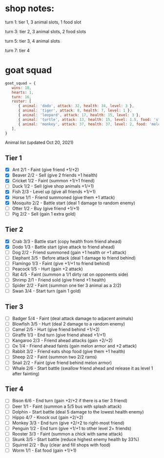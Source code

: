 # shop notes:
turn 1:
tier 1, 3 animal slots, 1 food slot

turn 3:
tier 2, 3 animal slots, 2 food slots

turn 5:
tier 3, 4 animal slots

turn 7:
tier 4


# goat squad
```js
goat_squad = {
   wins: 10,
   hearts: 1,
   turn: 16,
   roster: [
      { animal: 'dodo', attack: 32, health: 34, level: 3 },
      { animal: 'tiger', attack: 8, health: 7, level: 1 },
      { animal: 'leopard', attack: 17, health: 15, level: 3 },
      { animal: 'turtle', attack: 13, health: 15, level: 1.5, food: 'steak' },
      { animal: 'monkey', attack: 37, health: 37, level: 2, food: 'melon' },
   ],
}
```

Animal list (updated Oct 20, 2021)
## Tier 1
- [x] Ant 2/1 - Faint (give friend +1/+2)
- [x] Beaver 2/2 - Sell (give 2 friends +1 health)
- [x] Cricket 1/2 - Faint (summon +1/+1 friend)
- [ ] Duck 1/2 - Sell (give shop animals +1/+1)
- [x] Fish 2/3 - Level up (give all friends +1/+1)
- [x] Horse 1/1 - Friend summoned (give them +1 attack)
- [x] Mosquito 2/2 - Battle start (deal 1 damage to random enemy)
- [ ] Otter 1/2 - Buy (give friend +1/+1)
- [ ] Pig 2/2 - Sell (gain 1 extra gold)

## Tier 2
- [x] Crab 3/3 - Battle start (copy health from friend ahead)
- [x] Dodo 1/3 - Battle start (give attack to friend ahead)
- [ ] Dog 2/2 - Friend summoned (gain +1 health or +1 attack)
- [ ] Elephant 3/5 - Before attack (deal 1 damage to friend behind)
- [ ] Flamingo 1/3 - Faint (give +1/+1 to friend behind)
- [ ] Peacock 1/5 - Hurt (gain +2 attack)
- [ ] Rat 4/5 - Faint (summon a 1/1 dirty rat on opponents side)
- [ ] Shrimp 2/1 - Friend sold (give friend +1 health)
- [ ] Spider 2/2 - Faint (summon one tier 3 animal as a 2/2)
- [ ] Swan 3/4 - Start turn (gain 1 gold)

## Tier 3
- [ ] Badger 5/4 - Faint (deal attack damage to adjacent animals)
- [ ] Blowfish 3/5 - Hurt (deal 2 damage to a random enemy)
- [ ] Camel 2/5 - Hurt (give friend behind +1/+2)
- [ ] Giraffe 1/3 - End turn (give friend ahead +1/+1)
- [ ] Kangaroo 2/3 - Friend ahead attacks (gain +2/+2)
- [ ] Ox 1/4 - Friend ahead faints (gain melon armor and +2 attack)
- [ ] Rabbit 3/2 - Friend eats shop food (give them +1 health)
- [ ] Sheep 2/2 - Faint (summon two 2/2 rams)
- [ ] Snail 2/2 - Faint (give friend behind melon armor)
- [ ] Whale 2/6 - Start battle (swallow friend ahead and release it as level 1 after fainting)

## Tier 4
- [ ] Bison 6/6 - End turn (gain +2/+2 if there is a tier 3 friend)
- [ ] Deer 1/1 - Faint (summon a 5/5 bus with splash attack)
- [ ] Dolphin - Start battle (deal 5 damage to the lowest health enemy)
- [ ] Hippo 4/7 - Knock out (gain +2/+2)
- [ ] Monkey 3/3 - End turn (give +2/+2 to right-most friend)
- [ ] Penguin 1/2 - End turn (give +1/+1 to other level 2+ friends)
- [ ] Rooster 3/3 - Faint (summon a chick with same attack)
- [ ] Skunk 3/5 - Start battle (reduce highest enemy health by 33%)
- [ ] Squirrel 2/2 - Buy (clear and fill shops with food)
- [ ] Worm 1/1 - Eat food (gain +1/+1)
